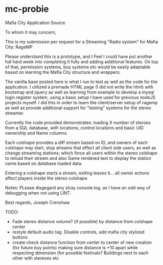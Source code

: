 # mc-probie
Mafia City Application Source


To whom it may concern,

This is my submission per request for a Streaming "Radio system" for Mafia City: RageMP

Please understand this is a prototype, and I Feel I could have put another full hard week into completing it fully and adding additional features.      On top of that, permission systems, buy systems etc would be easily adaptable based on learning the Mafia City structure and wrappers.  

The vanilla base posted here is what I run to test as well as the code for the application.  I utilized a premade HTML page (I did not write the html) with bootstrap and jquery as well as learning from example to develop a mysql login register system, using a basic setup I have used for previous nodeJS projects myself.    I did this in order to learn the client/server setup of ragemp as well as provide additional support for "testing" systems for the stereo streamer.

Currently the code provided demonstrates: loading X number of steroes from a SQL database, with locations, control locations and basic UID ownership and Name columns.

Each colshape provides a diff stream based on ID, and owners of each colshape may start, stop streams that effect all client side users, as well as change streaming stations; which force all users within the stereo colshape to reload their stream and also Game rendered text to display the station name based on database loaded data. 

Entering a colshape starts a stream, exiting leaves it... all owner actions affect players inside the stereo colshape.  

Notes:
PLease disgegard any stray console.log, as I have an odd way of debugging when not using LINT.


Best regards,
Joseph Crenshaw


TODO:
 - Fade stereo distance volume?  (if possible) by distance from colshape center
 - restyle default audio tag.  Disable controls, add mafia city stylized buttons
 - create check distance function from center to center of new creation (for future buy points) making sure distance is +10 apart while respecting dimension  (for possible festivals?    Buildings next to each other with stereoes etc
